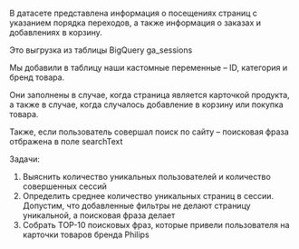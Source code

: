 В датасете представлена информация о посещениях страниц с указанием порядка переходов, а также информация о заказах и добавлениях в корзину. 

Это выгрузка из таблицы BigQuery ga_sessions

Мы добавили в таблицу наши кастомные переменные – ID, категория и бренд товара. 

Они заполнены в случае, когда страница является карточкой продукта, а также в случае, когда случалось добавление в корзину или покупка товара. 

Также, если пользователь совершал поиск по сайту – поисковая фраза отбражена в поле searchText

Задачи:
1.	Выяснить количество уникальных пользователей и количество совершенных сессий 
2.	Определить среднее количество уникальных страниц в сессии. Допустим, что добавленные фильтры не делают страницу уникальной, а поисковая фраза делает
3.	Собрать TOP-10 поисковых фраз, которые привели пользователя на карточки товаров бренда Philips

